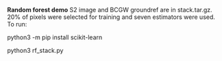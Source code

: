 **Random forest demo**
S2 image and BCGW groundref are in stack.tar.gz. 20% of pixels were selected for training and seven estimators were used. To run:

python3 -m pip install scikit-learn

python3 rf_stack.py

